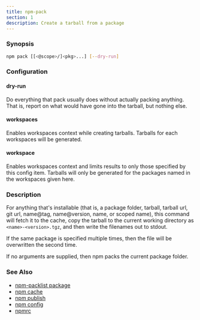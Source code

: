 ```yaml
---
title: npm-pack
section: 1
description: Create a tarball from a package
---
```


### Synopsis

```bash
npm pack [[<@scope>/]<pkg>...] [--dry-run]
```

### Configuration

#### dry-run

Do everything that pack usually does without actually packing anything.
That is, report on what would have gone into the tarball, but nothing
else.

#### workspaces

Enables workspaces context while creating tarballs. Tarballs for each
workspaces will be generated.

#### workspace

Enables workspaces context and limits results to only those specified by
this config item.  Tarballs will only be generated for the packages
named in the workspaces given here.

### Description

For anything that's installable (that is, a package folder, tarball,
tarball url, git url, name@tag, name@version, name, or scoped name), this
command will fetch it to the cache, copy the tarball to the current working
directory as `<name>-<version>.tgz`, and then write the filenames out to
stdout.

If the same package is specified multiple times, then the file will be
overwritten the second time.

If no arguments are supplied, then npm packs the current package folder.

### See Also

* [npm-packlist package](http://npm.im/npm-packlist)
* [npm cache](/commands/npm-cache)
* [npm publish](/commands/npm-publish)
* [npm config](/commands/npm-config)
* [npmrc](/configuring-npm/npmrc)
